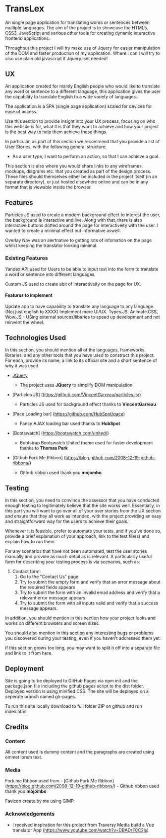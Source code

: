 # TransLex

An single page application for translating words or sentences between multiple languages. The aim of the project is to showcase the HTML5, CSS3, JavaScript and various other tools for creating dynamic
interactive frontend applications.

Throughout this project I will try make use of Jquery for easier manipulation of the DOM and faster production of my application. Where I can I will try to also use plain old javascript if Jquery isnt needed!

## UX

An application created for mainly English people who would like to translate any word or sentence to a different language, this application gives the user the capability to translate English to a wide variety of languages.

The application is a SPA (single page application) scaled for devices for ease of access. 




Use this section to provide insight into your UX process, focusing on who this website is for, what it is that they want to achieve and how your project is the best way to help them achieve these things.

In particular, as part of this section we recommend that you provide a list of User Stories, with the following general structure:
- As a user type, I want to perform an action, so that I can achieve a goal.

This section is also where you would share links to any wireframes, mockups, diagrams etc. that you created as part of the design process. These files should themselves either be included in the project itself (in an separate directory), or just hosted elsewhere online and can be in any format that is viewable inside the browser.

## Features

Particles JS used to create a modern background effect to interest the user, the background is interactive and live. Along with that, there is also interactive buttons dotted around the page
for interactiveity with the user. I wanted to create a minimal effect but informative aswell.

Overlay Nav was an alertnative to getting lots of infomation on the page whilst keeping the translator looking minimal.

### Existing Features

Yandex API used for Users to be able to input text into the form to translate a word or sentence into different languages.

Custom JS used to create abit of interactiveity on the page for UX.

#### Features to implement

Update app to have capability to translate any language to any language. (Not just english to XXXX)
Implement more UI/UX. Types.JS, Animate.CSS, Wow.JS - USing external sources/libaries to speed up development and not reinvent the wheel.

## Technologies Used

In this section, you should mention all of the languages, frameworks, libraries, and any other tools that you have used to construct this project. For each, provide its name, a link to its official site and a short sentence of why it was used.

- [JQuery](https://jquery.com)
    - The project uses **JQuery** to simplify DOM manipulation.

- [Particles JS] (https://github.com/VincentGarreau/particles.js/)
    - Particles JS used for background effect thanks to **VincentGarreau**

- [Pace Loading bar] (https://github.com/HubSpot/pace)
    - Fancy AJAX loading bar used thanks to **HubSpot**

- [Bootswatch] (https://bootswatch.com/united/)
    - Bootstrap Bootswatch United theme used for faster development thanks to **Thomas Park**

- [Github Fork Me Ribbon] (https://blog.github.com/2008-12-19-github-ribbons/)
    - Github ribbon used thank you **mojombo**

## Testing

In this section, you need to convince the assessor that you have conducted enough testing to legitimately believe that the site works well. Essentially, in this part you will want to go over all of your user stories from the UX section and ensure that they all work as intended, with the project providing an easy and straightforward way for the users to achieve their goals.

Whenever it is feasible, prefer to automate your tests, and if you've done so, provide a brief explanation of your approach, link to the test file(s) and explain how to run them.

For any scenarios that have not been automated, test the user stories manually and provide as much detail as is relevant. A particularly useful form for describing your testing process is via scenarios, such as:

1. Contact form:
    1. Go to the "Contact Us" page
    2. Try to submit the empty form and verify that an error message about the required fields appears
    3. Try to submit the form with an invalid email address and verify that a relevant error message appears
    4. Try to submit the form with all inputs valid and verify that a success message appears.

In addition, you should mention in this section how your project looks and works on different browsers and screen sizes.

You should also mention in this section any interesting bugs or problems you discovered during your testing, even if you haven't addressed them yet.

If this section grows too long, you may want to split it off into a separate file and link to it from here.

## Deployment

Site is going to be deployed to GitHub Pages via npm init and the package.json file including the github pages script to the dist folder.
Deployed version is using minified CSS.
The site will be deployed on a seperate branch named gh-pages.

To run this site locally download to full folder ZIP on github and run index.html

## Credits

### Content

All content used is dummy content and the paragraphs are created using emmet lorem text.

### Media

Fork me Ribbon used from - [Github Fork Me Ribbon] (https://blog.github.com/2008-12-19-github-ribbons/)
    - Github ribbon used thank you **mojombo** 
    
Favicon create by me using GIMP.

### Acknowledgements

- I received inspiration for this project from Traversy Media build a Vue translator App (https://www.youtube.com/watch?v=DBADrF0C2ls)


